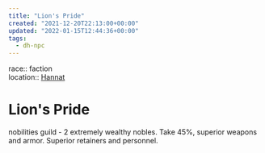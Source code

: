 ```yaml
---
title: "Lion's Pride"
created: "2021-12-20T22:13:00+00:00"
updated: "2022-01-15T12:44:36+00:00"
tags:
  - dh-npc
---
```


race:: faction  
location:: [Hannat](Hannat.md)

# Lion's Pride

nobilities guild - 2 extremely wealthy nobles. Take 45%, superior weapons and armor. Superior retainers and personnel.
